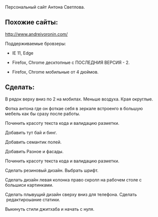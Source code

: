 Персональный сайт Антона Светлова.



Похожие сайты:
----
http://www.andreivoronin.com/

Поддерживаемые бровзеры:

- IE 11, Edge

- Firefox, Chrome десктопные с ПОСЛЕДНИЯ ВЕРСИЯ - 2.

- Firefox, Chrome мобильные от 4 дюймов.

Сделать:
---

В рядок верху вниз по 2 на мобилах. Меньше воздуха. Края округлые.

Фотка антона где он фоткае себя в зеркале встроенго в большую мебель как бы сразу после работы.

Починить красоту текста кода и валидацию разметки. 

Добавить тут бай и бинг. 

Добавить семантик полей.

Добавить Разное и фасады.

Починить красоту текста кода и валидацию разметки.

Сделать резиновый дизайн.
Выбрать шрифт. 

Сделать дизайн левая колонка право скролл на рабочем столе с большиси картинками.

Сделать плывущий дизайн сверху вниз для телефона. Cделать  редактироыание статики. 

Выкинуть стили джитхаба и начать с нуля. 


